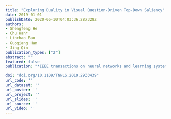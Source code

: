 ```yaml
---
title: "Exploring Duality in Visual Question-Driven Top-Down Saliency"
date: 2019-01-01
publishDate: 2020-06-10T04:03:36.287328Z
authors:
- Shengfeng He
- Chu Han*
- Linchao Bao
- Guoqiang Han
- Jing Qin
publication_types: ["2"]
abstract: ""
featured: false
publication: "*IEEE transactions on neural networks and learning systems*"

doi: "doi.org/10.1109/TNNLS.2019.2933439"
url_code: ''
url_dataset: ''
url_poster: ''
url_project: ''
url_slides: ''
url_source: ''
url_video: ''
---
```


